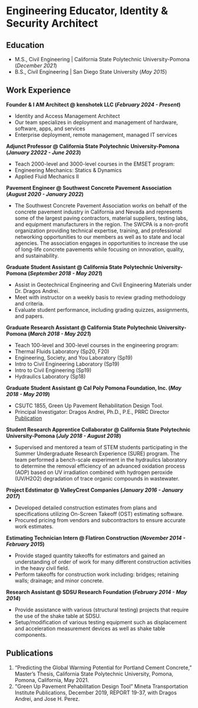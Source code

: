 # Engineering Educator, Identity & Security Architect 



## Education						       		
- M.S., Civil Engineering | California State Polytechnic University-Pomona (_December 2021_)
- B.S., Civil Engineering | San Diego State University (_May 2015_)

## Work Experience
**Founder & I AM Architect @ kenshotek LLC (_February 2024 - Present_)**
- Identity and Access Management Architect
- Our team specializes in deployment and management of hardware, software, apps, and services
- Enterprise deployment, remote management, managed IT services

**Adjunct Professor @ California State Polytechnic University-Pomona (_January 22022 - June 2023_)**
- Teach 2000-level and 3000-level courses in the EMSET program:
- Engineering Mechanics: Statics & Dynamics 
- Applied Fluid Mechanics II

**Pavement Engineer @ Southwest Concrete Pavement Association (_August 2020 - January 2022_)**
- The Southwest Concrete Pavement Association works on behalf of the concrete pavement industry in California and Nevada and represents some of the largest paving contractors, material suppliers, testing labs, and equipment manufacturers in the region. The SWCPA is a non-profit organization providing technical expertise, training, and professional networking opportunities to our members as well as to state and local agencies. The association engages in opportunities to increase the use of long-life concrete pavements while focusing on innovation, quality, and sustainability.

**Graduate Student Assistant @ California State Polytechnic University-Pomona (_September 2018 - May 2021_)**
- Assist in Geotechnical Engineering and Civil Engineering Materials under Dr. Dragos Andrei. 
- Meet with instructor on a weekly basis to review grading methodology and criteria. 
- Evaluate student performance, including grading quizzes, assignments, and papers.

**Graduate Research Assistant @ California State Polytechnic University-Pomona (_March 2018 - May 2021_)**
- Teach 100-level and 300-level courses in the engineering program: 
- Thermal Fluids Laboratory (Sp20, F20)
- Engineering, Society, and You Laboratory (Sp19) 
- Intro to Civil Engineering Laboratory (Sp19)
- Intro to Civil Engineering (Sp19)
- Hydraulics Laboratory (Sp18)

**Graduate Student Assistant @ Cal Poly Pomona Foundation, Inc. (_May 2018 - May 2019_)**
- CSUTC 1855, Green Up Pavement Rehabilitation Design Tool. 
- Principal Investigator: Dragos Andrei, Ph.D., P.E., PRRC Director
[Publication]([https://www.mdpi.com/1424-8220/22/8/3048](https://transweb.sjsu.edu/sites/default/files/1855-Andrei-Pavement-Decision-Tool_0.pdf))

**Student Research Apprentice Collaborator @ California State Polytechnic University-Pomona (_July 2018 - August 2018_)**
- Supervised and mentored a team of STEM students participating in the Summer Undergraduate Research Experience (SURE) program. The team performed a bench-scale experiment in the hydraulics laboratory to determine the removal efficiency of an advanced oxidation process (AOP) based on UV irradiation combined with hydrogen peroxide (UV/H2O2) degradation of trace organic compounds in wastewater.

**Project Edstimator @ ValleyCrest Companies (_January 2016 - January 2017_)**
- Developed detailed construction estimates from plans and specifications utilizing On-Screen Takeoff (OST) estimating software. 
- Procured pricing from vendors and subcontractors to ensure accurate work estimates.

**Estimating Technician Intern @ Flatiron Construction (_November 2014 - February 2015_)**
- Provide staged quantity takeoffs for estimators and gained an understanding of order of work for many different construction activities in the heavy civil field.
- Perform takeoffs for construction work including: bridges; retaining walls; drainage; and minor concrete.

**Research Assistant @ SDSU Research Foundation (_February 2014 - May 2014_)**
- Provide assistance with various (structural testing) projects that require the use of the shake table at SDSU.
- Setup/modification of various testing equipment such as displacement and acceleration measurement devices as well as shake table components.

## Publications
1. “Predicting the Global Warming Potential for Portland Cement Concrete,” Master’s Thesis, California State Polytechnic University, Pomona, Pomona, California, May 2021.
2. "Green Up Pavement Pehabilitation Design Tool” Mineta Transportation Institute Publications, December 2019, REPORT 19-37, with Dragos Andrei, and Jose H. Perez.
